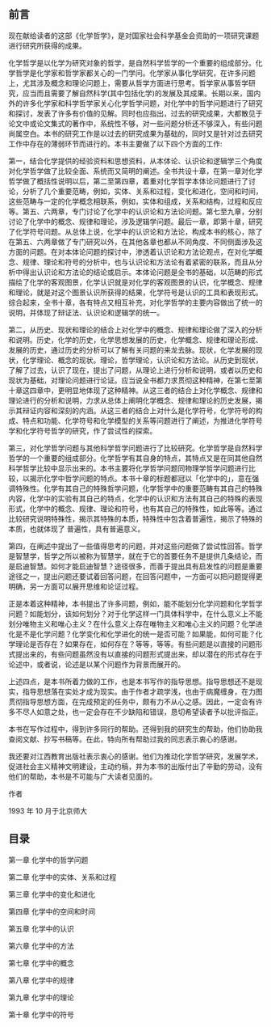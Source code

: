 ## 前言

现在献给读者的这部《化学哲学》，是对国家社会科学基金会资助的一项研究课题进行研究所获得的成果。

化学哲学是以化学为研究对象的哲学，是自然科学哲学的一个重要的组成部分。化学哲学是化学家和哲学家都关心的一门学问。化学家从事化学研究，在许多问题上，尤其涉及概念和理论问题上，需要从哲学方面进行思考。哲学家从事哲学研究，应当而且需要了解自然科学(其中包括化学)的发展及其成果。长期以来，国内外的许多化学家和科学哲学家关心化学哲学问题，对化学中的哲学问题进行了研究和探讨，发表了许多有价值的见解。同时也应指出，过去的研究成果，大都散见于论文中或论文集式的著作中，系统性不够，对一些问题分析还不够深入，有些问题尚属空白。本书的研究工作是以过去的研究成果为基础的，同时又是针对过去研究工作中存在的薄弱环节而进行的。本书主要做了以下四个方面的工作:

第一，结合化学提供的经验资料和思想资料，从本体论、认识论和逻辑学三个角度对化学哲学做了比较全面、系统而又简明的阐述。全书共设十章，在第一章对化学哲学做了概括性说明以后，第二至第四章，着重对化学哲学本体论问题进行了讨论，分析了几个重要范畴，例如，实体、关系和过程，变化和进化，空间和时间，这些范畴与一定的化学概念相联系，例如，实体和组成，关系和结构，过程和反应等。第五、六两章，专门讨论了化学中的认识论和方法论问题。第七至九章，分别讨论了化学中的概念、规律和理论，涉及逻辑学问题。最后一章，即第十章，研究了化学符号问题。从总体上说，化学中的认识论和方法论，构成本书的核心，除了在第五、六两章做了专门研究以外，在其他各章也都从不同角度、不同侧面涉及这方面的问题。在对本体论问题的探讨中，渗透着认识论和方法论观点，在对化学概念、规律、理论和符号的分析中，也与认识论和方法论有着紧密的联系，而且从分析中得出认识论和方法论的结论或启示。本体论问题是全书的基础，以范畴的形式描绘了化学的客观图景，化学认识就是对化学的客观图景的认识，化学概念、规律和理论，就是对这个图景认识所获得的结果，化学符号是认识的工具和表现形式。综合起来，全书十章，各有特点又相互补充，对化学哲学的主要内容做出了统一的说明，并体现了辩证法、认识论和逻辑学的统一。

第二，从历史、现状和理论的结合上对化学中的概念、规律和理论做了深入的分析和说明。历史，化学的历史，化学思想发展的历史，化学概念、规律和理论形成、发展的历史，通过历史的分析可以了解有关问题的来龙去脉。现状，化学发展的现状，化学理论、概念的现状。理论，哲学理论，认识论和方法论。从历史到现状，了解了过去，认识了现在，提出了问题，从理论上进行分析和说明，或者以历史和现状为基础，对理论问题进行论证。应当说全书都力求贯彻这种精神，在第七至第十章这四章中，更明显地体现了这种精神。从这三者的结合上对化学概念、规律和理论进行的分析和说明，力求从总体上阐明化学概念、规律和理论的历史发展，揭示其辩证内容和深刻的内涵。从这三者的结合上对什么是化学符号，化学符号的构成、特点和功能、化学符号和化学模型的关系等问题进行了阐述，为推进化学符号学和化学符号哲学的研究，作了尝试性的探索。

第三，对化学哲学问题与其他科学哲学问题进行了比较研究。化学哲学是自然科学哲学的一个重要的组成部分。化学哲学有其自身的特点，其特点又是在同其他自然科学哲学比较中显示出来的。本书主要将化学哲学问题同物理学哲学问题进行比较，以揭示化学中哲学问题的特点。本书十章的标题都冠以「化学中的」，意在强调特殊性。化学有其自己的特殊哲学问题，化学哲学中的重要范畴有其自己的特殊内容，化学中的实验有其自己的特点，化学中的认识和方法有其自己的特殊的表现形式，化学中的概念、规律、理论和符号，也有其自己的特殊性，如此等等。通过比较研究说明特殊性，揭示其特殊的本质，特殊性中包含着普遍性，揭示了特殊的本质，也就体现了
普遍性，具有普遍意义。

第四，在阐述中提出了一些值得思考的问题，并对这些问题做了尝试性回答。哲学是智慧学，哲学之所以被称为智慧学，就在于它的首要任务不是提供几条结论，而是启迪智慧。如何才能启迪智慧？途径很多，而善于提出具有启发性的问题是重要途径之一，提出问题还要试着回答问题，在回答问题中，一方面可以把问题提得更明确，另一方面可以展开思维和论证过程。

正是本着这种精神，本书提出了许多问题，例如，能不能划分化学问题和化学哲学问题？如能划分，该如何划分？对于化学这样一门具体科学中，在什么意义上不能划分唯物主义和唯心主义？在什么意义上存在唯物主义和唯心主义的问题？化学进化是不是化学问题？化学变化和化学进化的统一是否可能？如果能，如何可能？化学理论是否存在？如果存在，如何存在？等等，等等。有些问题是以直接的问题形式提出来的，有些问题虽然没有以直接的问题形式提出来，却以潜在的形式存在于论述中，或者说，论述是以某个问题作为背景而展开的。

上述四点，是本书所着力做的工作，也是本书写作的指导思想。指导思想还不是现实，指导思想落在实处才成为现实。由于作者才疏学浅，也由于病魔缠身，在力图贯彻指导思想方面，在完成预定的任务中，颇有力不从心之感。因此，一定会有许多不尽人如意之处，也一定会存在不少缺陷和错误，恳切希望读者予以批评指正。

本书在写作过程中，得到许多同行的帮助。还得到我的研究生的帮助，他们协助我查阅文献、抄写书稿等。在此，特向所有帮助过我的同志表示衷心的感谢。

我还要对江西教育出版社表示衷心的感谢。他们为推动化学哲学研究，发展学术，促进社会主义精神文明建设，主动约稿，并为本书的出版付出了辛勤的劳动，没有他们的帮助，本书是不可能与广大读者见面的。

作者

1993 年 10 月于北京师大

## 目录

第一章 化学中的哲学问题

第二章 化学中的实体、关系和过程

第三章 化学中的变化和进化

第四章 化学中的空间和时间

第五章 化学中的认识

第六章 化学中的方法

第七章 化学中的概念

第八章 化学中的规律

第九章 化学中的理论

第十章 化学中的符号
